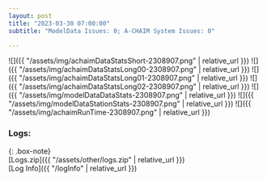 ```yaml
---
layout: post
title: "2023-03-30 07:00:00"
subtitle: "ModelData Issues: 0; A-CHAIM System Issues: 0"

---
```


![]({{ "/assets/img/achaimDataStatsShort-2308907.png" | relative_url }})
![]({{ "/assets/img/achaimDataStatsLong00-2308907.png" | relative_url }})
![]({{ "/assets/img/achaimDataStatsLong01-2308907.png" | relative_url }})
![]({{ "/assets/img/achaimDataStatsLong02-2308907.png" | relative_url }})
![]({{ "/assets/img/modelDataDataStats-2308907.png" | relative_url }})
![]({{ "/assets/img/modelDataStationStats-2308907.png" | relative_url }})
![]({{ "/assets/img/achaimRunTime-2308907.png" | relative_url }})





### Logs:  
  
{: .box-note}  
[Logs.zip]({{ "/assets/other/logs.zip" | relative_url }})  
[Log Info]({{ "/logInfo" | relative_url }})  
